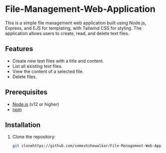 # File-Management-Web-Application
This is a simple file management web application built using Node.js, Express, and EJS for templating, with Tailwind CSS for styling. The application allows users to create, read, and delete text files.

## Features

- Create new text files with a title and content.
- List all existing text files.
- View the content of a selected file.
- Delete files.

## Prerequisites

- [Node.js](https://nodejs.org/) (v12 or higher)
- [npm](https://www.npmjs.com/)

## Installation

1. Clone the repository:
   ```bash
   git clonehttps://github.com/someshshewalkar/File-Management-Web-Application
